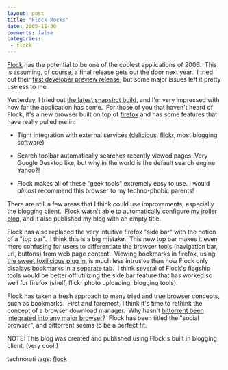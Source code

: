 ```yaml
---
layout: post
title: "Flock Rocks"
date: 2005-11-30
comments: false
categories:
 - flock
---
```


[Flock](http://www.flock.com) has the potential to be one of the coolest applications of 2006.  This is assuming, of course, a final release gets out the door next year.  I tried out their [first developer preview release](http://downloads.flock.com/?product=flock-0.4.10&os=win), but some major issues left it pretty useless to me.
   
Yesterday, I tried out [the latest snapshot build](http://tinderbox.flock.com/builds/), and I'm very impressed with how far the application has come.  For those of you that haven't heard of Flock, it's a new browser built on top of [firefox](http://www.mozilla.com/firefox/) and has some features that have really pulled me in:

  - Tight integration with external services ([delicious](http://del.icio.us), [flickr](http://www.flickr.com), most blogging software)
  - Search toolbar automatically searches recently viewed pages. Very Google Desktop like, but why in the world is the default search engine Yahoo?!
   
  - Flock makes all of these "geek tools" extremely easy to use. I would *almost* recommend this browser to my techno-phobic parents!
   
There are still a few areas that I think could use improvements, especially the blogging client.  Flock wasn't able to automatically configure [my jroller blog](http://www.jroller.com/page/wireframe), and it also published my blog with an empty title.

Flock has also replaced the very intuitive firefox "side bar" with the notion of a "top bar".  I think this is a big mistake.  This new top bar makes it even more confusing for users to differentiate the browser tools (navigation bar, url, buttons) from web page content.  Viewing bookmarks in firefox, using [the sweet foxilicious plug in](http://dietrich.ganx4.com/foxylicious/), is much less intrusive than how Flock only displays bookmarks in a separate tab.  I think several of Flock's flagship tools would be better off utilizing the side bar feature that has worked so well for firefox (shelf, flickr photo uploading, blogging tools).
   
Flock has taken a fresh approach to many tried and true browser concepts, such as bookmarks.  First and foremost, I think it's time to rethink the concept of a browser download manager.  Why hasn't [bittorrent been integrated into any major browser](http://www.theregister.co.uk/2005/07/07/opera_does_bittorrent/)?  Flock has been titled the "social browser", and bittorrent seems to be a perfect fit. 
   
NOTE: This blog was created and published using Flock's built in blogging client. (very cool!)

technorati tags: [flock](http://technorati.com/tag/flock)

